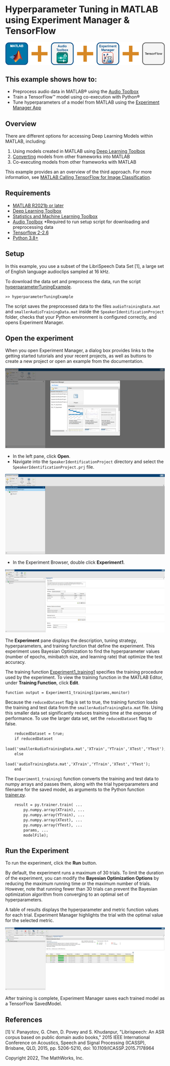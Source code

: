 # Hyperparameter Tuning in MATLAB using Experiment Manager & TensorFlow
![](images/ExperimentManagerCoexecution.png)

## This example shows how to:
* Preprocess audio data in MATLAB&reg; using the [Audio Toolbox](https://www.mathworks.com/products/audio.html)
* Train a TensorFlow&trade; model using co-execution with Python&reg;
* Tune hyperparameters of a model from MATLAB using the [Experiment Manager App](https://www.mathworks.com/help/deeplearning/ref/experimentmanager-app.html)

## Overview

There are different options for accessing Deep Learning Models within MATLAB, including:

1. Using models created in MATLAB using [Deep Learning Toolbox](https://www.mathworks.com/products/deep-learning.html)
2. [Converting](https://www.mathworks.com/help/deeplearning/deep-learning-import-and-export.html) models from other frameworks into MATLAB
3. Co-executing models from other frameworks with MATLAB

This example provides an an overview of the third approach. For more information, see [MATLAB Calling TensorFlow for Image Classification](https://insidelabs-git.mathworks.com/dwilling/matlab-calling-tensorflow-image-classification).

## Requirements 

* [MATLAB R2021b or later](https://www.mathworks.com/products/matlab.html)
* [Deep Learning Toolbox](https://www.mathworks.com/products/deep-learning.html)
* [Statistics and Machine Learning Toolbox](https://www.mathworks.com/products/statistics.html) 
* [Audio Toolbox](https://www.mathworks.com/products/audio.html) *Required to run setup script for downloading and preprocessing data
* [Tensorflow 2-2.6](https://www.tensorflow.org/install)
* [Python 3.8+](https://www.python.org/downloads/)

## Setup

In this example, you use a subset of the LibriSpeech Data Set [1], a large set of English language audioclips sampled at 16 kHz.

To download the data set and preprocess the data, run the script [hyperparameterTuningExample](https://insidelabs-git.mathworks.com/noahsung/experiment-manager-coexecution/-/blob/master/hyperparameterTuningExample.m). 
```Matlab:Code(Display)
>> hyperparameterTuningExample
```
The script saves the preprocessed data to the files `audioTrainingData.mat` and `smallerAudioTrainingData.mat` inside the `SpeakerIdentificationProject` folder, checks that your Python environment is configured correctly, and opens Experiment Manager.

## Open the experiment

When you open Experiment Manager, a dialog box provides links to the getting started tutorials and your recent projects, as well as buttons to create a new project or open an example from the documentation.

![Startup Page](images/startup_page.PNG)

- In the left pane, click **Open**.
- Navigate into the `SpeakerIdentificationProject` directory and select the `SpeakerIdentificationProject.prj` file.

![Experiment Browser](images/experiment_browser.PNG)

- In the Experiment Browser, double click **Experiment1**.

![Experiment Setup](images/experiment_setup.PNG)

The **Experiment** pane displays the description, tuning strategy, hyperparameters, and training function that define the experiment. This experiment uses Bayesian Optimization to find the hyperparameter values (number of epochs, minibatch size, and learning rate) that optimize the test accuracy.

The training function [Experiment1_training1](https://insidelabs-git.mathworks.com/noahsung/experiment-manager-coexecution/-/blob/master/SpeakerIdentificationProject/Experiment1_training1.m) specifies the training procedure used by the experiment. To view the training function in the MATLAB Editor, under **Training Function**, click **Edit**.

```
function output = Experiment1_training1(params,monitor)
```
Because the `reducedDataset` flag is set to true, the training function loads the training and test data from the `smallerAudioTrainingData.mat` file. Using this smaller data set significantly reduces training time at the expense of performance. To use the larger data set, set the `reducedDataset` flag to false.
```
    reducedDataset = true;
    if reducedDataset
        load('smallerAudioTrainingData.mat','XTrain','YTrain','XTest','YTest');
    else
        load('audioTrainingData.mat','XTrain','YTrain','XTest','YTest');
    end

```
The `Experiment1_training1` function converts the training and test data to numpy arrays and passes them, along with the trial hyperparameters and filename for the saved model, as arguments to the Python function [trainer.py](https://insidelabs-git.mathworks.com/noahsung/experiment-manager-coexecution/-/blob/master/SpeakerIdentificationProject/trainer.py).
```
    result = py.trainer.train( ...
        py.numpy.array(XTrain), ...
        py.numpy.array(YTrain), ...
        py.numpy.array(XTest), ...
        py.numpy.array(YTest), ...
        params, ...
        modelFile);
```

## Run the Experiment

To run the experiment, click the **Run** button. 

By default, the experiment runs a maximum of 30 trials. To limit the duration of the experiment, you can modify the **Bayesian Optimization Options** by reducing the maximum running time or the maximum number of trials. However, note that running fewer than 30 trials can prevent the Bayesian optimization algorithm from converging to an optimal set of hyperparameters.

A table of results displays the hyperparameter and metric function values for each trial. Experiment Manager highlights the trial with the optimal value for the selected metric.

![Experiment Running](images/experiment_running.PNG)

After training is complete, Experiment Manager saves each trained model as a TensorFlow SavedModel.

## References

[1] V. Panayotov, G. Chen, D. Povey and S. Khudanpur, "Librispeech: An ASR corpus based on public domain audio books," 2015 IEEE International Conference on Acoustics, Speech and Signal Processing (ICASSP), Brisbane, QLD, 2015, pp. 5206-5210, doi: 10.1109/ICASSP.2015.7178964

Copyright 2022, The MathWorks, Inc.
